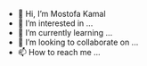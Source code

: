 - 👋 Hi, I’m Mostofa Kamal
- 👀 I’m interested in ...
- 🌱 I’m currently learning ...
- 💞️ I’m looking to collaborate on ...
- 📫 How to reach me ...

<!---
Mostofa3801GitHub/Mostofa3801GitHub is a ✨ special ✨ repository because its `README.md` (this file) appears on your GitHub profile.
You can click the Preview link to take a look at your changes.
--->
